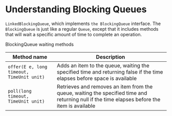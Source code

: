 # Understanding Blocking Queues   
`LinkedBlockingQueue`, which implements `the BlockingQueue` interface. The `BlockingQueue` is just like a regular `Queue`, except that it includes methods that will wait a specific amount of time to complete an operation.

BlockingQueue waiting methods   

|Method name|Description|
|---|---|
|`offer(E e, long timeout, TimeUnit unit)`|Adds an item to the queue, waiting the specified time and returning false if the time elapses before space is available|
|`poll(long timeout, TimeUnit unit)`|Retrieves and removes an item from the queue, waiting the specified time and returning null if the time elapses before the item is available|